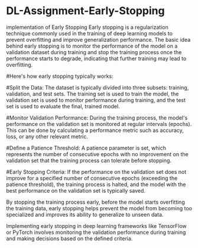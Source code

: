 # DL-Assignment-Early-Stopping
implementation of Early Stopping
Early stopping is a regularization technique commonly used in the training of deep learning models to prevent overfitting and improve generalization performance. The basic idea behind early stopping is to monitor the performance of the model on a validation dataset during training and stop the training process once the performance starts to degrade, indicating that further training may lead to overfitting.

#Here's how early stopping typically works:

#Split the Data: 
            The dataset is typically divided into three subsets: training, validation, and test sets. The training set is used to train the model, the validation set is used to monitor performance during training, and the test set is used to evaluate the final, trained model.

#Monitor Validation Performance: 
            During the training process, the model's performance on the validation set is monitored at regular intervals (epochs). This can be done by calculating a performance metric such as accuracy, loss, or any other relevant metric.

#Define a Patience Threshold:
            A patience parameter is set, which represents the number of consecutive epochs with no improvement on the validation set that the training process can tolerate before stopping.

#Early Stopping Criteria: 
            If the performance on the validation set does not improve for a specified number of consecutive epochs (exceeding the patience threshold), the training process is halted, and the model with the best performance on the validation set is typically saved.

By stopping the training process early, before the model starts overfitting the training data, early stopping helps prevent the model from becoming too specialized and improves its ability to generalize to unseen data.

Implementing early stopping in deep learning frameworks like TensorFlow or PyTorch involves monitoring the validation performance during training and making decisions based on the defined criteria.
